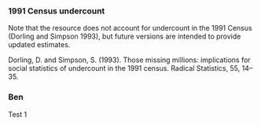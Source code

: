 ### 1991 Census undercount

Note that the resource does not account for undercount in the 1991 Census (Dorling and Simpson 1993), but future versions are intended to provide updated estimates.

Dorling, D. and Simpson, S. (1993). Those missing millions: implications for social statistics of undercount in the 1991 census. Radical Statistics, 55, 14–35.

### Ben

Test 1
